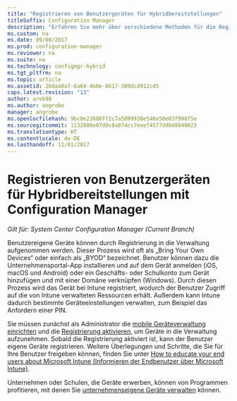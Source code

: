 ```yaml
---
title: "Registrieren von Benutzergeräten für Hybridbereitstellungen"
titleSuffix: Configuration Manager
description: "Erfahren Sie mehr über verschiedene Methoden für die Registrierung von Benutzergeräten für Hybridbereitstellungen mit Configuration Manager."
ms.custom: na
ms.date: 09/08/2017
ms.prod: configuration-manager
ms.reviewer: na
ms.suite: na
ms.technology: configmgr-hybrid
ms.tgt_pltfrm: na
ms.topic: article
ms.assetid: 2bdaa8a7-6a64-4b0e-b617-309dcd912c45
caps.latest.revision: "13"
author: arob98
ms.author: angrobe
manager: angrobe
ms.openlocfilehash: 9bc0e23680ff2c7a5099938e546e50e03f998f5e
ms.sourcegitcommit: 1132886e07d0c0a87dcc7eeef4577dd8d8840023
ms.translationtype: HT
ms.contentlocale: de-DE
ms.lasthandoff: 11/01/2017
---
```

# <a name="enroll-user-owned-devices-for-hybrid-deployments-with-configuration-manager"></a>Registrieren von Benutzergeräten für Hybridbereitstellungen mit Configuration Manager

*Gilt für: System Center Configuration Manager (Current Branch)*

Benutzereigene Geräte können durch Registrierung in die Verwaltung aufgenommen werden. Dieser Prozess wird oft als „Bring Your Own Devices“ oder einfach als „BYOD“ bezeichnet. Benutzer können dazu die Unternehmensportal-App installieren und auf dem Gerät anmelden (iOS, macOS und Android) oder ein Geschäfts- oder Schulkonto zum Gerät hinzufügen und mit einer Domäne verknüpfen (Windows). Durch diesen Prozess wird das Gerät bei Intune registriert, wodurch der Benutzer Zugriff auf die von Intune verwalteten Ressourcen erhält. Außerdem kann Intune dadurch bestimmte Geräteeinstellungen verwalten, zum Beispiel das Anfordern einer PIN.

Sie müssen zunächst als Administrator die [mobile Geräteverwaltung einrichten](setup-hybrid-mdm.md) und die [Registrierung aktivieren](enable-platform-enrollment.md), um Geräte in die Verwaltung aufzunehmen. Sobald die Registrierung aktiviert ist, kann der Benutzer eigene Geräte registrieren. Weitere Überlegungen und Schritte, die Sie für Ihre Benutzer freigeben können, finden Sie unter [How to educate your end users about Microsoft Intune (Informieren der Endbenutzer über Microsoft Intune)](https://docs.microsoft.com/intune/end-user-educate).

Unternehmen oder Schulen, die Geräte erwerben, können von Programmen profitieren, mit denen Sie [unternehmenseigene Geräte verwalten](enroll-company-owned-devices.md) können.
